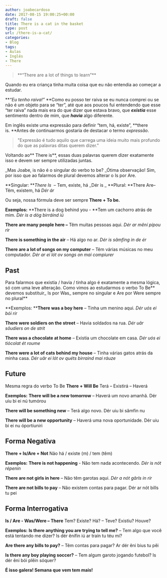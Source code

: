 ```yaml
---
author: joabecardoso
date: 2017-08-15 19:00:25+00:00
draft: false
title: There is a cat in the basket
type: post
url: /there-is-a-cat/
categories:
- Blog
tags:
- Aulas
- Inglês
- There
---
```


<blockquote>**“There are a lot of things to learn”**</blockquote>


Quando eu era criança tinha muita coisa que eu não entendia ao começar a estudar.

**_“Eu tenho raiva!”_ **Como eu posso ter raiva se eu nunca comprei ou se não é um objeto para se “ter”, até que aos poucos fui entendendo que esse “ter raiva” nada mais era do que dizer que estava bravo, que **_existia_** esse sentimento dentro de mim, que **_havia_** algo diferente.

Em inglês existe uma expressão para definir “tem, há, existe”, **there is. **Antes de continuarmos gostaria de destacar o termo _expressão_.


<blockquote>"Expressão é tudo aquilo que carrega uma ideia muito mais profundo do que as palavras ditas querem dizer."</blockquote>


Voltando ao** There is**, essas duas palavras querem dizer exatamente isso e devem ser sempre utilizadas juntas.

_Mas Joabe, is não é o singular do verbo to be?
_Ótima observação! Sim, por isso que ao falarmos de plural devemos alterar o Is por Are.

**Singular:
**_There Is_  – Tem, existe, há
_Dér is
_
**Plural:
**There Are– Têm, existem, há
_Dér ár_

Ou seja, nossa fórmula deve ser sempre **There + To be.**

**Exemplos:**
**There is a dog behind you - **Tem um cachorro atrás de mim.
_Dér is a dóg birráind iú_

**There are many people here –** Têm muitas pessoas aqui.
_Dér ar mêní pípou rir_

**There is something in the air** – Há algo no ar.
_Dér is sãmfing in de ér_

**There are a lot of songs on my computer** – Têm várias músicas no meu computador.
_Dér ar ei lót ov songs on mai compiurer_


### 




## **Past**


Para falarmos que existia / havia / tinha algo é exatamente a mesma lógica, só com uma leve alteração. Como vimos ao estudarmos o verbo To Be** devemos substituir_ Is por Was_ sempre no singular e Are por Were sempre no plural**

**Exemplos:
****There was a boy here** – Tinha um menino aqui.
_Dér uós ei bói rir_

**There were soldiers on the street** – Havia soldados na rua.
_Dér uãr sôudiers on de strit_

**There was a chocolate at home** – Existia um chocolate em casa.
_Dér uós ei tiócolat ét roume_

**There were a lot of cats behind my house** – Tinha várias gatos atrás da minha casa.
_Dér uãr ei lót ov quéts birraind mai ráuze_


### 




## Future


Mesma regra do verbo To Be
**There + Will Be**
Terá – Existirá – Haverá

**Exemplos:**
**There will be a new tomorrow** – Haverá um novo amanhã.
Dér uiu bi ei nú tumórou

**There will be something new** – Terá algo novo.
Dér uiu bi sâmfin nu

**There will be a new opportunity** – Haverá uma nova oportunidade.
Dér uiu bi ei nu óportíuniri


### 




## **Forma Negativa**


**There + Is/Are + Not**
Não há / existe (m) / tem (têm)

**Exemplos:**
**There is not happening** - Não tem nada acontecendo.
_Dér is nót répenin_

**There are not girls in here** – Não têm garotas aqui.
_Dér a nót gãrls in rir_

**There are not bills to pay** – Não existem contas para pagar.
Dér ar nót bills tu pei


## **Forma Interrogativa**


**Is / Are - Was/Were – There**
Tem? Existe? Há? – Teve? Existiu? Houve?

**Exemplos:**
**Is there anything you are trying to tell me?** – Tem algo que você está tentando me dizer?
Is dér ênífin iú ar traín tu téu mi?

**Are there any bills to pay?** – Têm contas para pagar?
Ar dér êni bius tu pêi

**Is there any boy playing soccer?** – Tem algum garoto jogando futebol?
Is dér êni bói plêin sóquer?

**É isso galera! Semana que vem tem mais!**
